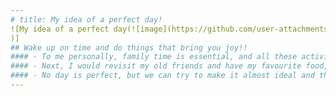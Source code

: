```yaml
---
# title: My idea of a perfect day!
![My idea of a perfect day(![image](https://github.com/user-attachments/assets/eae4b37e-599f-48e5-b417-fdc2b176bb3e)
)]
## Wake up on time and do things that bring you joy!!
#### - To me personally, family time is essential, and all these activities that I would do in my perfect day wouldn’t be the same if I didn’t have family with me. 
#### - Next, I would revisit my old friends and have my favourite food, play my favourite games etc
#### - No day is perfect, but we can try to make it almost ideal and this is what mine "almost ideal" would look like. 
---
```

